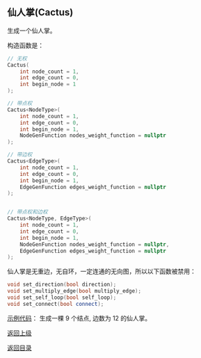 ## 仙人掌(Cactus)

生成一个仙人掌。

构造函数是：
```cpp
// 无权
Cactus(
    int node_count = 1, 
    int edge_count = 0, 
    int begin_node = 1
);

// 带点权
Cactus<NodeType>(
    int node_count = 1, 
    int edge_count = 0, 
    int begin_node = 1,
    NodeGenFunction nodes_weight_function = nullptr
);

// 带边权
Cactus<EdgeType>(
    int node_count = 1, 
    int edge_count = 0, 
    int begin_node = 1,
    EdgeGenFunction edges_weight_function = nullptr
);


// 带点权和边权
Cactus<NodeType, EdgeType>(
    int node_count = 1, 
    int edge_count = 0, 
    int begin_node = 1,
    NodeGenFunction nodes_weight_function = nullptr,
    EdgeGenFunction edges_weight_function = nullptr
);
```

仙人掌是无重边，无自环，一定连通的无向图，所以以下函数被禁用：
```cpp
void set_direction(bool direction);
void set_multiply_edge(bool multiply_edge);
void set_self_loop(bool self_loop);
void set_connect(bool connect);
```

[示例代码](../../../examples/cactus.cpp)：
生成一棵 $9$ 个结点, 边数为 $12$ 的仙人掌。

[返回上级](./summary.md)

[返回目录](../../home.md)